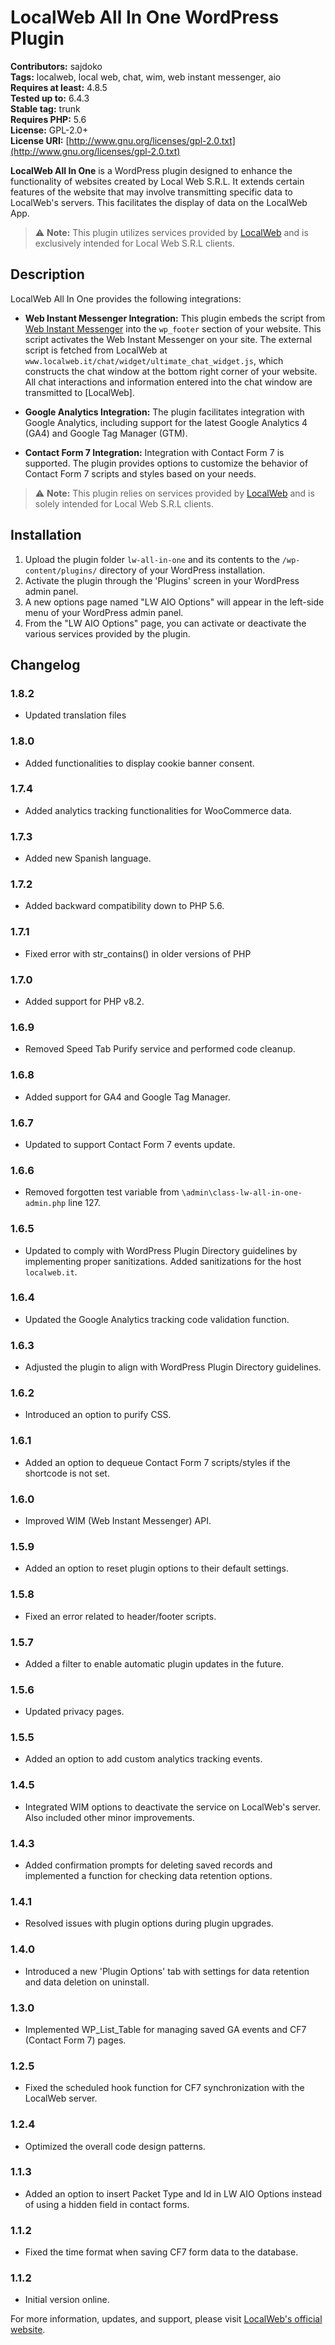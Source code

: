 # LocalWeb All In One WordPress Plugin

**Contributors:** sajdoko  
**Tags:** localweb, local web, chat, wim, web instant messenger, aio  
**Requires at least:** 4.8.5  
**Tested up to:** 6.4.3  
**Stable tag:** trunk  
**Requires PHP:** 5.6  
**License:** GPL-2.0+  
**License URI:** [http://www.gnu.org/licenses/gpl-2.0.txt](http://www.gnu.org/licenses/gpl-2.0.txt)

**LocalWeb All In One** is a WordPress plugin designed to enhance the functionality of websites created by Local Web S.R.L. It extends certain features of the website that may involve transmitting specific data to LocalWeb's servers. This facilitates the display of data on the LocalWeb App.

> :warning: **Note:** This plugin utilizes services provided by [LocalWeb](https://localweb.it/ "Web Marketing Agency") and is exclusively intended for Local Web S.R.L clients.

## Description

LocalWeb All In One provides the following integrations:

- **Web Instant Messenger Integration:** This plugin embeds the script from [Web Instant Messenger](https://www.webinstantmessenger.it/) into the `wp_footer` section of your website. This script activates the Web Instant Messenger on your site. The external script is fetched from LocalWeb at `www.localweb.it/chat/widget/ultimate_chat_widget.js`, which constructs the chat window at the bottom right corner of your website. All chat interactions and information entered into the chat window are transmitted to [LocalWeb].

- **Google Analytics Integration:** The plugin facilitates integration with Google Analytics, including support for the latest Google Analytics 4 (GA4) and Google Tag Manager (GTM).

- **Contact Form 7 Integration:** Integration with Contact Form 7 is supported. The plugin provides options to customize the behavior of Contact Form 7 scripts and styles based on your needs.

> :warning: **Note:** This plugin relies on services provided by [LocalWeb](https://localweb.it/ "Web Marketing Agency") and is solely intended for Local Web S.R.L clients.

## Installation

1. Upload the plugin folder `lw-all-in-one` and its contents to the `/wp-content/plugins/` directory of your WordPress installation.
2. Activate the plugin through the 'Plugins' screen in your WordPress admin panel.
3. A new options page named "LW AIO Options" will appear in the left-side menu of your WordPress admin panel.
4. From the "LW AIO Options" page, you can activate or deactivate the various services provided by the plugin.

## Changelog

### 1.8.2
- Updated translation files

### 1.8.0
- Added functionalities to display cookie banner consent.

### 1.7.4
- Added analytics tracking functionalities for WooCommerce data.

### 1.7.3
- Added new Spanish language.

### 1.7.2
- Added backward compatibility down to PHP 5.6.

### 1.7.1
- Fixed error with str_contains() in older versions of PHP

### 1.7.0
- Added support for PHP v8.2.

### 1.6.9
- Removed Speed Tab Purify service and performed code cleanup.

### 1.6.8
- Added support for GA4 and Google Tag Manager.

### 1.6.7
- Updated to support Contact Form 7 events update.

### 1.6.6
- Removed forgotten test variable from `\admin\class-lw-all-in-one-admin.php` line 127.

### 1.6.5
- Updated to comply with WordPress Plugin Directory guidelines by implementing proper sanitizations. Added sanitizations for the host `localweb.it`.

### 1.6.4
- Updated the Google Analytics tracking code validation function.

### 1.6.3
- Adjusted the plugin to align with WordPress Plugin Directory guidelines.

### 1.6.2
- Introduced an option to purify CSS.

### 1.6.1
- Added an option to dequeue Contact Form 7 scripts/styles if the shortcode is not set.

### 1.6.0
- Improved WIM (Web Instant Messenger) API.

### 1.5.9
- Added an option to reset plugin options to their default settings.

### 1.5.8
- Fixed an error related to header/footer scripts.

### 1.5.7
- Added a filter to enable automatic plugin updates in the future.

### 1.5.6
- Updated privacy pages.

### 1.5.5
- Added an option to add custom analytics tracking events.

### 1.4.5
- Integrated WIM options to deactivate the service on LocalWeb's server. Also included other minor improvements.

### 1.4.3
- Added confirmation prompts for deleting saved records and implemented a function for checking data retention options.

### 1.4.1
- Resolved issues with plugin options during plugin upgrades.

### 1.4.0
- Introduced a new 'Plugin Options' tab with settings for data retention and data deletion on uninstall.

### 1.3.0
- Implemented WP_List_Table for managing saved GA events and CF7 (Contact Form 7) pages.

### 1.2.5
- Fixed the scheduled hook function for CF7 synchronization with the LocalWeb server.

### 1.2.4
- Optimized the overall code design patterns.

### 1.1.3
- Added an option to insert Packet Type and Id in LW AIO Options instead of using a hidden field in contact forms.

### 1.1.2
- Fixed the time format when saving CF7 form data to the database.

### 1.1.2
- Initial version online.

For more information, updates, and support, please visit [LocalWeb's official website](https://localweb.it/).
